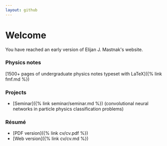```yaml
---
layout: github
---
```

# Welcome
You have reached an early version of Elijan J. Mastnak's website.

### Physics notes
[1500+ pages of undergraduate physics notes typeset with LaTeX]({% link fmf.md %})

### Projects
- [Seminar]({% link seminar/seminar.md %}) (convolutional neural networks in particle physics classification problems)

### Résumé
- [PDF version]({% link cv/cv.pdf %})
- [Web version]({% link cv/cv.md %}) 
